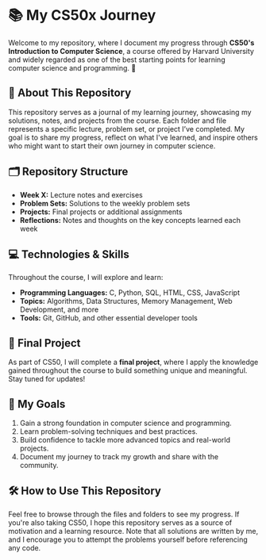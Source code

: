 # 📚 My CS50x Journey

Welcome to my repository, where I document my progress through **CS50's Introduction to Computer Science**, a course offered by Harvard University and widely regarded as one of the best starting points for learning computer science and programming. 🚀

## 🌟 About This Repository

This repository serves as a journal of my learning journey, showcasing my solutions, notes, and projects from the course. Each folder and file represents a specific lecture, problem set, or project I’ve completed. My goal is to share my progress, reflect on what I've learned, and inspire others who might want to start their own journey in computer science.

## 🗂️ Repository Structure

- **Week X:** Lecture notes and exercises
- **Problem Sets:** Solutions to the weekly problem sets
- **Projects:** Final projects or additional assignments
- **Reflections:** Notes and thoughts on the key concepts learned each week

## 💻 Technologies & Skills

Throughout the course, I will explore and learn:
- **Programming Languages:** C, Python, SQL, HTML, CSS, JavaScript
- **Topics:** Algorithms, Data Structures, Memory Management, Web Development, and more
- **Tools:** Git, GitHub, and other essential developer tools

## 🚀 Final Project

As part of CS50, I will complete a **final project**, where I apply the knowledge gained throughout the course to build something unique and meaningful. Stay tuned for updates!

## 🌟 My Goals

1. Gain a strong foundation in computer science and programming.
2. Learn problem-solving techniques and best practices.
3. Build confidence to tackle more advanced topics and real-world projects.
4. Document my journey to track my growth and share with the community.

## 🛠️ How to Use This Repository

Feel free to browse through the files and folders to see my progress. If you're also taking CS50, I hope this repository serves as a source of motivation and a learning resource. Note that all solutions are written by me, and I encourage you to attempt the problems yourself before referencing any code.
